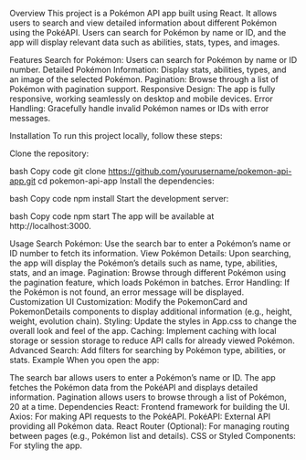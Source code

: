 Overview
This project is a Pokémon API app built using React. It allows users to search and view detailed information about different Pokémon using the PokéAPI. Users can search for Pokémon by name or ID, and the app will display relevant data such as abilities, stats, types, and images.

Features
Search for Pokémon: Users can search for Pokémon by name or ID number.
Detailed Pokémon Information: Display stats, abilities, types, and an image of the selected Pokémon.
Pagination: Browse through a list of Pokémon with pagination support.
Responsive Design: The app is fully responsive, working seamlessly on desktop and mobile devices.
Error Handling: Gracefully handle invalid Pokémon names or IDs with error messages.

Installation
To run this project locally, follow these steps:

Clone the repository:

bash
Copy code
git clone https://github.com/yourusername/pokemon-api-app.git
cd pokemon-api-app
Install the dependencies:

bash
Copy code
npm install
Start the development server:

bash
Copy code
npm start
The app will be available at http://localhost:3000.

Usage
Search Pokémon: Use the search bar to enter a Pokémon’s name or ID number to fetch its information.
View Pokémon Details: Upon searching, the app will display the Pokémon’s details such as name, type, abilities, stats, and an image.
Pagination: Browse through different Pokémon using the pagination feature, which loads Pokémon in batches.
Error Handling: If the Pokémon is not found, an error message will be displayed.
Customization
UI Customization: Modify the PokemonCard and PokemonDetails components to display additional information (e.g., height, weight, evolution chain).
Styling: Update the styles in App.css to change the overall look and feel of the app.
Caching: Implement caching with local storage or session storage to reduce API calls for already viewed Pokémon.
Advanced Search: Add filters for searching by Pokémon type, abilities, or stats.
Example
When you open the app:

The search bar allows users to enter a Pokémon’s name or ID.
The app fetches the Pokémon data from the PokéAPI and displays detailed information.
Pagination allows users to browse through a list of Pokémon, 20 at a time.
Dependencies
React: Frontend framework for building the UI.
Axios: For making API requests to the PokéAPI.
PokéAPI: External API providing all Pokémon data.
React Router (Optional): For managing routing between pages (e.g., Pokémon list and details).
CSS or Styled Components: For styling the app.
